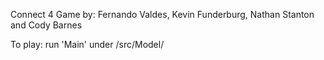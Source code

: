 Connect 4 Game by:
Fernando Valdes, Kevin Funderburg, Nathan Stanton and Cody Barnes

To play: run 'Main' under /src/Model/